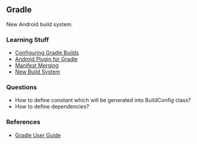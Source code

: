 ## Gradle
New Android build system.

### Learning Stuff
- [Configuring Gradle Builds](http://developer.android.com/tools/building/configuring-gradle.html)
- [Android Plugin for Gradle](http://developer.android.com/tools/building/plugin-for-gradle.html)
- [Manifest Merging](http://developer.android.com/tools/building/manifest-merge.html)
- [New Build System](http://tools.android.com/tech-docs/new-build-system)

### Questions
- How to define constant which will be generated into BuildConfig class?
- How to define dependencies?

### References
- [Gradle User Guide](https://docs.gradle.org/current/userguide/userguide.html)

